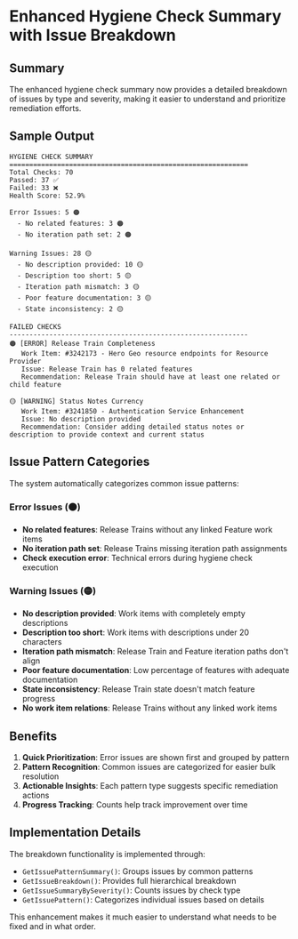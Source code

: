 # Enhanced Hygiene Check Summary with Issue Breakdown

## Summary

The enhanced hygiene check summary now provides a detailed breakdown of issues by type and severity, making it easier to understand and prioritize remediation efforts.

## Sample Output

```
HYGIENE CHECK SUMMARY
============================================================
Total Checks: 70
Passed: 37 ✅
Failed: 33 ❌
Health Score: 52.9%

Error Issues: 5 🟠
  - No related features: 3 🟠
  - No iteration path set: 2 🟠

Warning Issues: 28 🟡
  - No description provided: 10 🟡
  - Description too short: 5 🟡
  - Iteration path mismatch: 3 🟡
  - Poor feature documentation: 3 🟡
  - State inconsistency: 2 🟡

FAILED CHECKS
------------------------------------------------------------
🟠 [ERROR] Release Train Completeness
   Work Item: #3242173 - Hero Geo resource endpoints for Resource Provider
   Issue: Release Train has 0 related features
   Recommendation: Release Train should have at least one related or child feature

🟡 [WARNING] Status Notes Currency
   Work Item: #3241850 - Authentication Service Enhancement
   Issue: No description provided
   Recommendation: Consider adding detailed status notes or description to provide context and current status
```

## Issue Pattern Categories

The system automatically categorizes common issue patterns:

### Error Issues (🟠)
- **No related features**: Release Trains without any linked Feature work items
- **No iteration path set**: Release Trains missing iteration path assignments
- **Check execution error**: Technical errors during hygiene check execution

### Warning Issues (🟡)
- **No description provided**: Work items with completely empty descriptions
- **Description too short**: Work items with descriptions under 20 characters
- **Iteration path mismatch**: Release Train and Feature iteration paths don't align
- **Poor feature documentation**: Low percentage of features with adequate documentation
- **State inconsistency**: Release Train state doesn't match feature progress
- **No work item relations**: Release Trains without any linked work items

## Benefits

1. **Quick Prioritization**: Error issues are shown first and grouped by pattern
2. **Pattern Recognition**: Common issues are categorized for easier bulk resolution
3. **Actionable Insights**: Each pattern type suggests specific remediation actions
4. **Progress Tracking**: Counts help track improvement over time

## Implementation Details

The breakdown functionality is implemented through:

- `GetIssuePatternSummary()`: Groups issues by common patterns
- `GetIssueBreakdown()`: Provides full hierarchical breakdown
- `GetIssueSummaryBySeverity()`: Counts issues by check type
- `GetIssuePattern()`: Categorizes individual issues based on details

This enhancement makes it much easier to understand what needs to be fixed and in what order.
